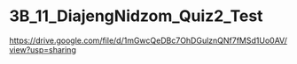 # 3B_11_DiajengNidzom_Quiz2_Test
https://drive.google.com/file/d/1mGwcQeDBc7OhDGulznQNf7fMSd1Uo0AV/view?usp=sharing
